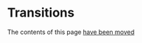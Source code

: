 # Transitions

The contents of this page [have been moved](https://canonical-ubuntu-project.readthedocs-hosted.com/how-ubuntu-is-made/processes/transitions/)
